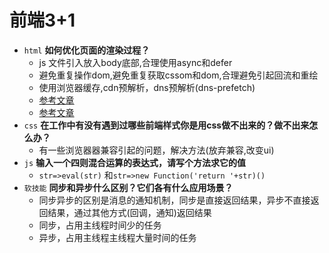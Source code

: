 # 前端3+1
- `html` **如何优化页面的渲染过程？**
  - js 文件引入放入body底部,合理使用async和defer
  - 避免重复操作dom,避免重复获取cssom和dom,合理避免引起回流和重绘
  - 使用浏览器缓存,cdn预解析，dns预解析(dns-prefetch)
  - [参考文章](https://www.cnblogs.com/baby-zuji/p/11172321.html)
  - [参考文章](https://www.jianshu.com/p/b7b7a5904223)
- `css` **在工作中有没有遇到过哪些前端样式你是用css做不出来的？做不出来怎么办？**
  - 有一些浏览器器兼容引起的问题，解决方法(放弃兼容,改变ui)
- `js` **输入一个四则混合运算的表达式，请写个方法求它的值**
  - `str=>eval(str)` 和`str=>new Function('return '+str)()`
- `软技能` **同步和异步什么区别？它们各有什么应用场景？**
  - 同步异步的区别是消息的通知机制，同步是直接返回结果，异步不直接返回结果，通过其他方式(回调，通知)返回结果
  - 同步，占用主线程时间少的任务
  - 异步，占用主线程主线程大量时间的任务